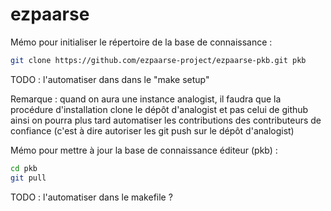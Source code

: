 ezpaarse
========


Mémo pour initialiser le répertoire de la base de connaissance :

```bash
git clone https://github.com/ezpaarse-project/ezpaarse-pkb.git pkb
```

TODO : l'automatiser dans dans le "make setup"

Remarque : quand on aura une instance analogist, il faudra que la procédure d'installation clone le dépôt d'analogist et pas celui de github ainsi on pourra plus tard automatiser les contributions des contributeurs de confiance (c'est à dire autoriser les git push sur le dépôt d'analogist)

Mémo pour mettre à jour la base de connaissance éditeur (pkb) :

```bash
cd pkb
git pull
```

TODO : l'automatiser dans le makefile ?


